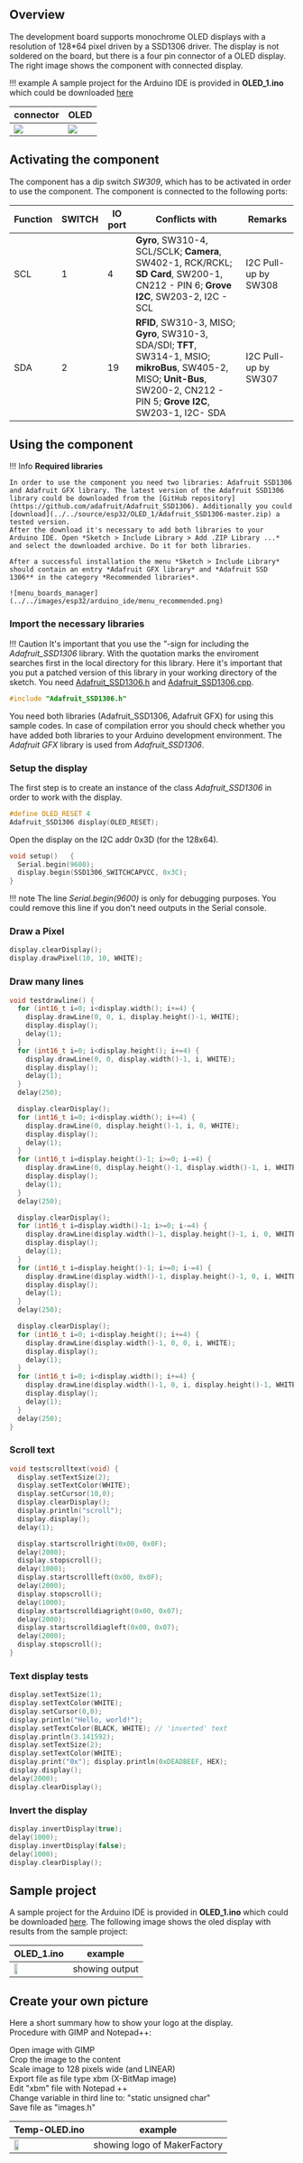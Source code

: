 ## Overview

The development board supports monochrome OLED displays with a resolution of 128*64 pixel driven by a SSD1306 driver. The display is not soldered on the board, but there is a four pin connector of a OLED display. The right image shows the component with connected display.

!!! example
    A sample project for the Arduino IDE is provided in **OLED_1.ino** which could be downloaded [here](../../source/esp32/OLED_1/OLED_1.ino)


| connector | OLED |
| --- | --- | 
| <img src="/images/esp32/block_lcd.png"> |  <img src="/images/esp32/block_lcd_with_oled.png"> |



## Activating the component

The component has a dip switch *SW309*, which has to be activated in order to use the component. The component is connected to the following ports:

Function|SWITCH|IO port|Conflicts with|Remarks|
|------------------|----------|----------|----------|----------|
|SCL|1|4|**Gyro**, SW310-4, SCL/SCLK; **Camera**, SW402-1, RCK/RCKL; **SD Card**, SW200-1, CN212 - PIN 6; **Grove I2C**, SW203-2, I2C - SCL|I2C Pull-up by SW308
|SDA|2|19|**RFID**, SW310-3, MISO; **Gyro**, SW310-3, SDA/SDI; **TFT**, SW314-1, MSIO; **mikroBus**, SW405-2, MISO; **Unit-Bus**, SW200-2, CN212 - PIN 5; **Grove I2C**, SW203-1, I2C- SDA|I2C Pull-up by SW307

## Using the component

!!! Info
    **Required libraries**

    In order to use the component you need two libraries: Adafruit SSD1306 and Adafruit GFX library. The latest version of the Adafruit SSD1306 library could be downloaded from the [GitHub repository](https://github.com/adafruit/Adafruit_SSD1306). Additionally you could [download](../../source/esp32/OLED_1/Adafruit_SSD1306-master.zip) a tested version.
    After the download it's necessary to add both libraries to your Arduino IDE. Open *Sketch > Include Library > Add .ZIP Library ...* and select the downloaded archive. Do it for both libraries.

    After a successful installation the menu *Sketch > Include Library* should contain an entry *Adafruit GFX library* and *Adafruit SSD 1306** in the category *Recommended libraries*.

    ![menu_boards_manager](../../images/esp32/arduino_ide/menu_recommended.png)


### Import the necessary libraries

!!! Caution
    It's important that you use the *"*-sign for including the *Adafruit_SSD1306* library. With the quotation marks the enviroment searches first in the local directory for this library. Here it's important that you put a patched version of this library in your working directory of the sketch. You need [Adafruit_SSD1306.h](../../source/esp32/OLED_1/Adafruit_SSD1306.h) and  [Adafruit_SSD1306.cpp](../../source/esp32/OLED_1/Adafruit_SSD1306.cpp).

```c
#include "Adafruit_SSD1306.h"
```

You need both libraries (Adafruit_SSD1306, Adafruit GFX) for using this sample codes. In case of compilation error you should check whether you have added both libraries to your Arduino development environment. The *Adafruit GFX* library is used from *Adafruit_SSD1306*.

### Setup the display

The first step is to create an instance of the class *Adafruit_SSD1306* in order to work with the display.

```c
#define OLED_RESET 4
Adafruit_SSD1306 display(OLED_RESET);
```

Open the display on the I2C addr 0x3D (for the 128x64).

```c
void setup()   {
  Serial.begin(9600);
  display.begin(SSD1306_SWITCHCAPVCC, 0x3C);
}
```

!!! note
     The line *Serial.begin(9600)* is only for debugging purposes. You could remove this line if you don't need outputs in the Serial console.

### Draw a Pixel

```c
display.clearDisplay();
display.drawPixel(10, 10, WHITE);
```

### Draw many lines

```c
void testdrawline() {
  for (int16_t i=0; i<display.width(); i+=4) {
    display.drawLine(0, 0, i, display.height()-1, WHITE);
    display.display();
    delay(1);
  }
  for (int16_t i=0; i<display.height(); i+=4) {
    display.drawLine(0, 0, display.width()-1, i, WHITE);
    display.display();
    delay(1);
  }
  delay(250);

  display.clearDisplay();
  for (int16_t i=0; i<display.width(); i+=4) {
    display.drawLine(0, display.height()-1, i, 0, WHITE);
    display.display();
    delay(1);
  }
  for (int16_t i=display.height()-1; i>=0; i-=4) {
    display.drawLine(0, display.height()-1, display.width()-1, i, WHITE);
    display.display();
    delay(1);
  }
  delay(250);

  display.clearDisplay();
  for (int16_t i=display.width()-1; i>=0; i-=4) {
    display.drawLine(display.width()-1, display.height()-1, i, 0, WHITE);
    display.display();
    delay(1);
  }
  for (int16_t i=display.height()-1; i>=0; i-=4) {
    display.drawLine(display.width()-1, display.height()-1, 0, i, WHITE);
    display.display();
    delay(1);
  }
  delay(250);

  display.clearDisplay();
  for (int16_t i=0; i<display.height(); i+=4) {
    display.drawLine(display.width()-1, 0, 0, i, WHITE);
    display.display();
    delay(1);
  }
  for (int16_t i=0; i<display.width(); i+=4) {
    display.drawLine(display.width()-1, 0, i, display.height()-1, WHITE);
    display.display();
    delay(1);
  }
  delay(250);
}
```
### Scroll text

```c
void testscrolltext(void) {
  display.setTextSize(2);
  display.setTextColor(WHITE);
  display.setCursor(10,0);
  display.clearDisplay();
  display.println("scroll");
  display.display();
  delay(1);

  display.startscrollright(0x00, 0x0F);
  delay(2000);
  display.stopscroll();
  delay(1000);
  display.startscrollleft(0x00, 0x0F);
  delay(2000);
  display.stopscroll();
  delay(1000);
  display.startscrolldiagright(0x00, 0x07);
  delay(2000);
  display.startscrolldiagleft(0x00, 0x07);
  delay(2000);
  display.stopscroll();
}
```
### Text display tests

```c
display.setTextSize(1);
display.setTextColor(WHITE);
display.setCursor(0,0);
display.println("Hello, world!");
display.setTextColor(BLACK, WHITE); // 'inverted' text
display.println(3.141592);
display.setTextSize(2);
display.setTextColor(WHITE);
display.print("0x"); display.println(0xDEADBEEF, HEX);
display.display();
delay(2000);
display.clearDisplay();
```

### Invert the display

```c
display.invertDisplay(true);
delay(1000);
display.invertDisplay(false);
delay(1000);
display.clearDisplay();
```

## Sample project

A sample project for the Arduino IDE is provided in **OLED_1.ino** which could be downloaded [here](../../source/esp32/OLED_1/OLED_1.ino). The following image shows the oled display with results from the sample project:

| OLED_1.ino | example |
| --- | --- | 
| <img src="/images/esp32/oled_sample.png"  width="25%"> | showing output |

## Create your own picture

Here a short summary how to show your logo at the display.  
Procedure with GIMP and Notepad++:  

Open image with GIMP  
Crop the image to the content  
Scale image to 128 pixels wide (and LINEAR)  
Export file as file type xbm (X-BitMap image)  
Edit "xbm" file with Notepad ++  
Change variable in third line to: "static unsigned char"  
Save file as "images.h"  

| Temp-OLED.ino | example |
| --- | --- | 
| <img src="/images/esp32/oled_MF_logo.jpg"  width="25%"> | showing logo of MakerFactory |
